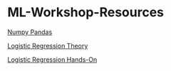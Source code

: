 # ML-Workshop-Resources

<a href="https://github.com/shrey-c/DSC-ML-numpy-pandas.git"
 target="_blank">Numpy Pandas</a>

<a href="https://docs.google.com/presentation/d/10ITzkkix8fljXeF4MnW9vjMqh56xJHIgWgKfM68olNg/edit?usp=sharing"
 target="_blank">Logistic Regression Theory</a>

<a href="https://colab.research.google.com/drive/1yZ0iau0GBM9b6lm5GGYAjtn0cspXwbzi?usp=sharing"
 target="_blank">Logistic Regression Hands-On</a>
 
